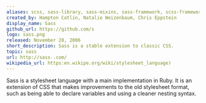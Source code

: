 ```yaml
---
aliases: scss, sass-library, sass-mixins, sass-framework, scss-framework
created_by: Hampton Catlin, Natalie Weizenbaum, Chris Eppstein
display_name: Sass
github_url: https://github.com/s
logo: sass.png
released: November 28, 2006
short_description: Sass is a stable extension to classic CSS.
topic: sass
url: http://sass-.com/
wikipedia_url: https:en.wikipe.org/wiki/stylesheet_language)
---
```

Sass is a stylesheet language with a main implementation in Ruby. It is an extension of CSS that makes improvements to the old stylesheet format, such as being able to declare variables and using a cleaner nesting syntax.
